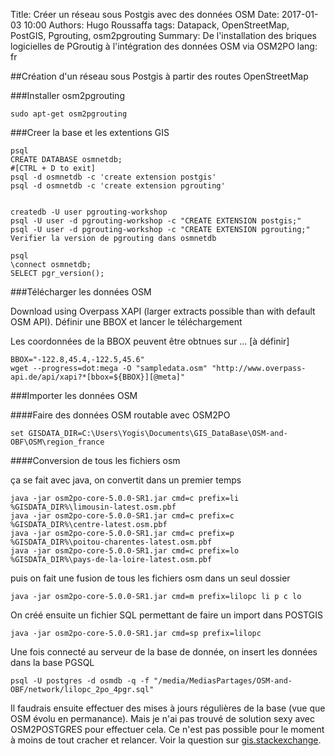 Title: Créer un réseau sous Postgis avec des données OSM
Date: 2017-01-03 10:00
Authors: Hugo Roussaffa
tags: Datapack, OpenStreetMap, PostGIS, Pgrouting, osm2pgrouting
Summary: De l'installation des briques logicielles de PGroutig à l'intégration des données OSM via OSM2PO
lang: fr

##Création d'un réseau sous Postgis à partir des routes OpenStreetMap

###Installer osm2pgrouting

~~~ 
sudo apt-get osm2pgrouting
~~~ 

###Creer la base et les extentions GIS

~~~ 
psql
CREATE DATABASE osmnetdb;
#[CTRL + D to exit]
psql -d osmnetdb -c 'create extension postgis'
psql -d osmnetdb -c 'create extension pgrouting'


createdb -U user pgrouting-workshop
psql -U user -d pgrouting-workshop -c "CREATE EXTENSION postgis;"
psql -U user -d pgrouting-workshop -c "CREATE EXTENSION pgrouting;"
Verifier la version de pgrouting dans osmnetdb

psql
\connect osmnetdb;
SELECT pgr_version();
~~~ 

###Télécharger les données OSM


Download using Overpass XAPI (larger extracts possible than with default OSM API).
Définir une BBOX et lancer le téléchargement

Les coordonnées de la BBOX peuvent être obtnues sur ... [à définir] 

~~~ 
BBOX="-122.8,45.4,-122.5,45.6"
wget --progress=dot:mega -O "sampledata.osm" "http://www.overpass-api.de/api/xapi?*[bbox=${BBOX}][@meta]"
~~~


###Importer les données OSM

####Faire des données OSM routable avec OSM2PO

~~~
set GISDATA_DIR=C:\Users\Yogis\Documents\GIS_DataBase\OSM-and-OBF\OSM\region_france
~~~

####Conversion de tous les fichiers osm

ça se fait avec java, on convertit dans un premier temps 

~~~
java -jar osm2po-core-5.0.0-SR1.jar cmd=c prefix=li %GISDATA_DIR%\limousin-latest.osm.pbf
java -jar osm2po-core-5.0.0-SR1.jar cmd=c prefix=c %GISDATA_DIR%\centre-latest.osm.pbf
java -jar osm2po-core-5.0.0-SR1.jar cmd=c prefix=p %GISDATA_DIR%\poitou-charentes-latest.osm.pbf
java -jar osm2po-core-5.0.0-SR1.jar cmd=c prefix=lo %GISDATA_DIR%\pays-de-la-loire-latest.osm.pbf
~~~

puis on fait une fusion de tous les fichiers osm dans un seul dossier

~~~
java -jar osm2po-core-5.0.0-SR1.jar cmd=m prefix=lilopc li p c lo
~~~

On créé ensuite un fichier SQL permettant de faire un import dans POSTGIS

~~~
java -jar osm2po-core-5.0.0-SR1.jar cmd=sp prefix=lilopc
~~~

Une fois connecté au serveur de la base de donnée, on insert les données dans la base PGSQL

~~~ 
psql -U postgres -d osmdb -q -f "/media/MediasPartages/OSM-and-OBF/network/lilopc_2po_4pgr.sql"
~~~

Il faudrais ensuite effectuer des mises à jours régulières de la base (vue que OSM évolu en permanance). Mais je n'ai pas trouvé de solution sexy avec OSM2POSTGRES pour effectuer cela. Ce n'est pas possible pour le moment à moins de tout cracher et relancer. 
Voir la question sur [gis.stackexchange](http://gis.stackexchange.com/questions/174491/is-it-possible-to-convert-osm2postgres-table-to-pgrouting-with-osm2po).



